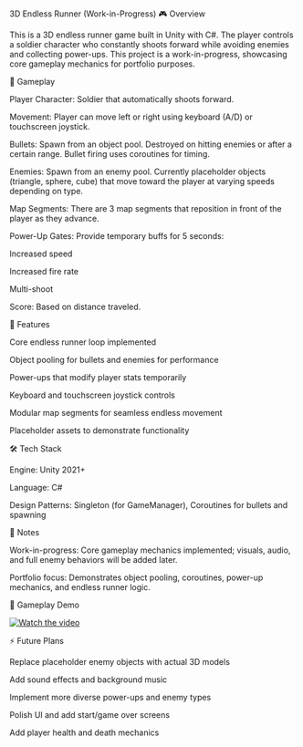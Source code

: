 3D Endless Runner (Work-in-Progress)
🎮 Overview

This is a 3D endless runner game built in Unity with C#. The player controls a soldier character who constantly shoots forward while avoiding enemies and collecting power-ups. This project is a work-in-progress, showcasing core gameplay mechanics for portfolio purposes.

🚀 Gameplay

Player Character: Soldier that automatically shoots forward.

Movement: Player can move left or right using keyboard (A/D) or touchscreen joystick.

Bullets: Spawn from an object pool. Destroyed on hitting enemies or after a certain range. Bullet firing uses coroutines for timing.

Enemies: Spawn from an enemy pool. Currently placeholder objects (triangle, sphere, cube) that move toward the player at varying speeds depending on type.

Map Segments: There are 3 map segments that reposition in front of the player as they advance.

Power-Up Gates: Provide temporary buffs for 5 seconds:

Increased speed

Increased fire rate

Multi-shoot

Score: Based on distance traveled.

📂 Features

Core endless runner loop implemented

Object pooling for bullets and enemies for performance

Power-ups that modify player stats temporarily

Keyboard and touchscreen joystick controls

Modular map segments for seamless endless movement

Placeholder assets to demonstrate functionality

🛠 Tech Stack

Engine: Unity 2021+

Language: C#

Design Patterns: Singleton (for GameManager), Coroutines for bullets and spawning

📝 Notes

Work-in-progress: Core gameplay mechanics implemented; visuals, audio, and full enemy behaviors will be added later.

Portfolio focus: Demonstrates object pooling, coroutines, power-up mechanics, and endless runner logic.

🎥 Gameplay Demo

[![Watch the video](https://img.youtube.com/vi/scVINHF8ds4/hqdefault.jpg)](https://youtu.be/scVINHF8ds4)


⚡ Future Plans

Replace placeholder enemy objects with actual 3D models

Add sound effects and background music

Implement more diverse power-ups and enemy types

Polish UI and add start/game over screens

Add player health and death mechanics
